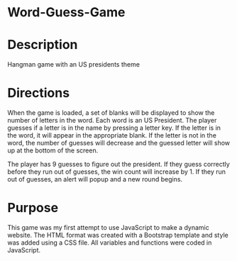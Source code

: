 # Word-Guess-Game

# Description
Hangman game with an US presidents theme

# Directions
When the game is loaded, a set of blanks will be displayed to show the number of letters in the word.
Each word is an US President. The player guesses if a letter is in the name by pressing a letter key.  If the letter is in the word, it will appear in the appropriate blank. If the letter is not in the word, the number of guesses will decrease and the guessed letter will show up at the bottom of the screen.

The player has 9 guesses to figure out the president.  If they guess correctly before they run out of guesses, the win count will increase by 1.  If they run out of guesses, an alert will popup and a new round begins.  

# Purpose
This game was my first attempt to use JavaScript to make a dynamic website.  The HTML format was created with a Bootstrap template and style was added using a CSS file.  All variables and functions were coded in JavaScript.
